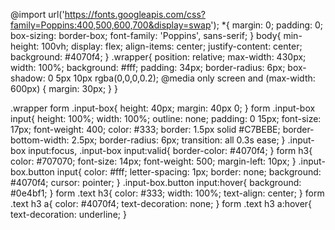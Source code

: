 @import url('https://fonts.googleapis.com/css?family=Poppins:400,500,600,700&display=swap');
*{
  margin: 0;
  padding: 0;
  box-sizing: border-box;
  font-family: 'Poppins', sans-serif;
}
body{
  min-height: 100vh;
  display: flex;
  align-items: center;
  justify-content: center;
  background: #4070f4;
}
.wrapper{
  position: relative;
  max-width: 430px;
  width: 100%;
  background: #fff;
  padding: 34px;
  border-radius: 6px;
  box-shadow: 0 5px 10px rgba(0,0,0,0.2);
  @media only screen and (max-width: 600px) {
    margin: 30px;
  }
}

.wrapper form .input-box{
  height: 40px;
  margin: 40px 0;
}
form .input-box input{
  height: 100%;
  width: 100%;
  outline: none;
  padding: 0 15px;
  font-size: 17px;
  font-weight: 400;
  color: #333;
  border: 1.5px solid #C7BEBE;
  border-bottom-width: 2.5px;
  border-radius: 6px;
  transition: all 0.3s ease;
}
.input-box input:focus,
.input-box input:valid{
  border-color: #4070f4;
}
form h3{
  color: #707070;
  font-size: 14px;
  font-weight: 500;
  margin-left: 10px;
}
.input-box.button input{
  color: #fff;
  letter-spacing: 1px;
  border: none;
  background: #4070f4;
  cursor: pointer;
}
.input-box.button input:hover{
  background: #0e4bf1;
}
form .text h3{
 color: #333;
 width: 100%;
 text-align: center;
}
form .text h3 a{
  color: #4070f4;
  text-decoration: none;
}
form .text h3 a:hover{
  text-decoration: underline;
}
